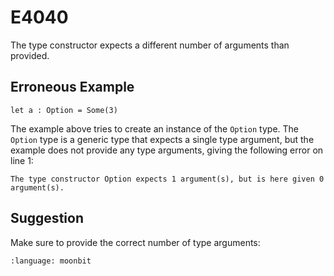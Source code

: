 # E4040

The type constructor expects a different number of arguments than provided.

## Erroneous Example

```moonbit
let a : Option = Some(3)
```

The example above tries to create an instance of the `Option` type.
The `Option` type is a generic type that expects a single type argument,
but the example does not provide any type arguments,
giving the following error on line 1:

```
The type constructor Option expects 1 argument(s), but is here given 0 argument(s).
```

## Suggestion

Make sure to provide the correct number of type arguments:

```{literalinclude} /sources/error_codes/E4040_fixed/top.mbt
:language: moonbit
```
